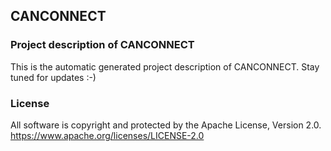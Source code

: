## CANCONNECT

### Project description of CANCONNECT

This is the automatic generated project description of CANCONNECT. Stay tuned for updates :-)

### License

All software is copyright and protected by the Apache License, Version 2.0.
https://www.apache.org/licenses/LICENSE-2.0